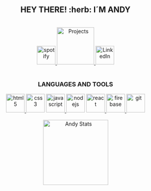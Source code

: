 <div align="center">
   <h2>HEY THERE! :herb: I´M ANDY </h2>
</div>

<br/>

<div align="center">
   <a href="https://open.spotify.com/playlist/1H2fqsVAgjzxUyAlftg2Lt"> <img src="https://media.giphy.com/media/alxwuUFuJmVEJb3PDg/giphy.gif" alt="spotify" width="50" height="50"/> </a>
   <a href="https://github.com/AndreVivs"> <img src="https://media.giphy.com/media/S9uGhnoqERaHsHlf7n/giphy.gif" alt="Projects" width="100" height="100"/> </a>
   <a href="https://www.linkedin.com/in/andrevivas/"> <img src="https://media.giphy.com/media/HQTYdpx1yhxWpugAi2/giphy.gif" alt="LinkedIn" width="50"        height="50"/> </a>
</div>

<br/>

<div align="center">
   <h3> LANGUAGES AND TOOLS </h3>
   <a href="https://www.w3schools.com/html/html_intro.asp" target="_blank"> <img src="https://media.giphy.com/media/XAxylRMCdpbEWUAvr8/giphy.gif" alt="html5" width="50" height="50"/> </a>
  <a href="https://www.w3schools.com/css/" target="_blank"> <img src="https://media.giphy.com/media/fsEaZldNC8A1PJ3mwp/giphy.gif" alt="css3" width="50" height="50"/></a>
  <a href="https://www.w3schools.com/js/default.asp" target="_blank"> <img src="https://media.giphy.com/media/ln7z2eWriiQAllfVcn/giphy.gif" alt="javascript" width="50" height="50"/> </a>
  <a href="https://nodejs.org" target="_blank"> <img src="https://media.giphy.com/media/kdFc8fubgS31b8DsVu/giphy.gif" alt="nodejs" width="50" height="50"/></a>
  <a href="https://reactjs.org/" target="_blank"> <img src="https://media.giphy.com/media/eNAsjO55tPbgaor7ma/giphy.gif" alt="react" width="50" height="50"/> </a>
  <a href="https://firebase.google.com/" target="_blank"> <img src="https://media.giphy.com/media/Ri2TUcKlaOcaDBxFpY/giphy.gif" alt="firebase" width="50" height="50"/> </a>
  <a href="https://git-scm.com/" target="_blank"> <img src="https://media.giphy.com/media/kH1DBkPNyZPOk0BxrM/giphy.gif" alt="git" height="50"/> </a>
</div>

<br/>

<div align="center">
  <img height=175 align="center" src="https://github-readme-stats.vercel.app/api?username=andrevivs&show_icons=true&theme=highcontrast" alt="Andy Stats" /> 
</div>
